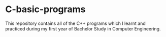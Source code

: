 # C-basic-programs
This repository contains all of the C++ programs which I learnt and practiced during my first year of Bachelor Study in Computer Engineering.
